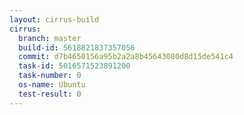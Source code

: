 ```yaml
---
layout: cirrus-build
cirrus:
  branch: master
  build-id: 5618821837357056
  commit: d7b4650156a95b2a2a8b45643080d8d15de541c4
  task-id: 5016571523891200
  task-number: 0
  os-name: Ubuntu
  test-result: 0
---
```

